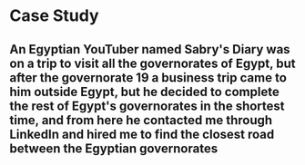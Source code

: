 # Case Study
 
## An Egyptian YouTuber named Sabry's Diary was on a trip to visit all the governorates of Egypt, but after the governorate 19 a business trip came to him outside Egypt, but he decided to complete the rest of Egypt's governorates in the shortest time, and from here he contacted me through LinkedIn and hired me to find the closest road between the Egyptian governorates




